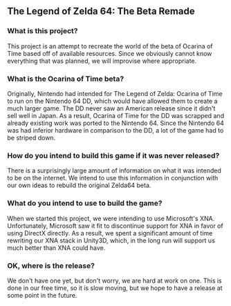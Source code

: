 ## The Legend of Zelda 64: The Beta Remade ##

### What is this project? ##

This project is an attempt to recreate the world of the beta of Ocarina of Time based off of available resources.  Since we obviously cannot know everything that was planned, we will improvise where appropriate.

### What is the Ocarina of Time beta? ##

Originally, Nintendo had intended for The Legend of Zelda: Ocarina of Time to run on the Nintendo 64 DD, which would have allowed them to create a much larger game.  The DD never saw an American release since it didn't sell well in Japan.  As a result, Ocarina of Time for the DD was scrapped and already existing work was ported to the Nintendo 64.  Since the Nintendo 64 was had inferior hardware in comparison to the DD, a lot of the game had to be striped down.

### How do you intend to build this game if it was never released? ###

There is a surprisingly large amount of information on what it was intended to be on the internet.  We intend to use this information in conjunction with our own ideas to rebuild the original Zelda64 beta.

### What do you intend to use to build the game? ###

When we started this project, we were intending to use Microsoft's XNA.  Unfortunately, Microsoft saw it fit to discontinue support for XNA in favor of using DirectX directly.  As a result, we spent a significant amount of time rewriting our XNA stack in Unity3D, which, in the long run will support us much better than XNA could have.

### OK, where is the release? ###

We don't have one yet, but don't worry, we are hard at work on one.  This is done in our free time, so it is slow moving, but we hope to have a release at some point in the future.